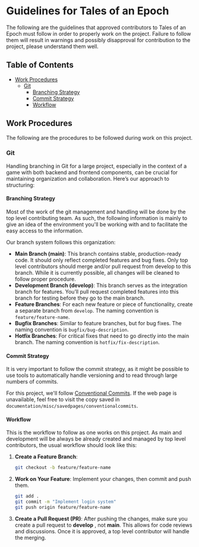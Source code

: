 # Guidelines for Tales of an Epoch

The following are the guidelines that approved contributors to Tales of an Epoch must follow in order to properly work on the project. Failure to follow them will result in warnings and possibly disapproval for contribution to the project, please understand them well.

## Table of Contents

- [Work Procedures](#work-procedures)
  - [Git](#git)
    - [Branching Strategy](#branching-strategy)
    - [Commit Strategy](#commit-strategy)
    - [Workflow](#workflow)

## Work Procedures

The following are the procedures to be followed during work on this project.

### Git

Handling branching in Git for a large project, especially in the context of a game with both backend and frontend components, can be crucial for maintaining organization and collaboration. Here’s our approach to structuring:

#### Branching Strategy

Most of the work of the git management and handling will be done by the top level contributing team. As such, the following information is mainly to give an idea of the environment you'll be working with and to facilitate the easy access to the information.

Our branch system follows this organization:

- **Main Branch (main)**: This branch contains stable, production-ready code. It should only reflect completed features and bug fixes. Only top level contributors should merge and/or pull request from develop to this branch. While it is currently possible, all changes will be cleaned to follow proper procedure.
- **Development Branch (develop)**: This branch serves as the integration branch for features. You’ll pull request completed features into this branch for testing before they go to the main branch.
- **Feature Branches**: For each new feature or piece of functionality, create a separate branch from `develop`. The naming convention is `feature/feature-name`.
- **Bugfix Branches**: Similar to feature branches, but for bug fixes. The naming convention is `bugfix/bug-description`.
- **Hotfix Branches**: For critical fixes that need to go directly into the main branch. The naming convention is `hotfix/fix-description`.

#### Commit Strategy

It is very important to follow the commit strategy, as it might be possible to use tools to automatically handle versioning and to read through large numbers of commits.

For this project, we'll follow [Conventional Commits](https://www.conventionalcommits.org/en/v1.0.0/#specification). If the web page is unavailable, feel free to visit the copy saved in `documentation/misc/savedpages/conventionalcommits`.

#### Workflow

This is the workflow to follow as one works on this project. As main and development will be always be already created and managed by top level contributors, the usual workflow should look like this:

1. **Create a Feature Branch**:
   ```bash
   git checkout -b feature/feature-name
   ```

2. **Work on Your Feature**: Implement your changes, then commit and push them.
   ```bash
   git add .
   git commit -m "Implement login system"
   git push origin feature/feature-name
   ```
   
3. **Create a Pull Request (PR)**: After pushing the changes, make sure you create a pull request to **develop** , not **main**. This allows for code reviews and discussions. Once it is approved, a top level contributor will handle the merging.